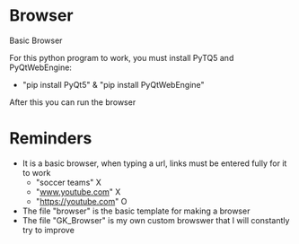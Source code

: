# Browser
Basic Browser

For this python program to work, you must install PyTQ5 and PyQtWebEngine:
 - "pip install PyQt5" & "pip install PyQtWebEngine"

After this you can run the browser
 
# Reminders
 - It is a basic browser, when typing a url, links must be entered fully for it to work
    - "soccer teams"         X
    - "www.youtube.com"      X
    - "https://youtube.com"  O
 - The file "browser" is the basic template for making a browser
 - The file "GK_Browser" is my own custom browswer that I will constantly try to improve
